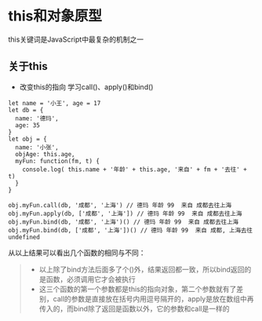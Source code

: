 # this和对象原型

this关键词是JavaScript中最复杂的机制之一

## 关于this

- 改变this的指向 学习call()、apply()和bind()

```
let name = '小王', age = 17
let db = {
  name: '德玛',
  age: 35
}
let obj = {
  name: '小张',
  objAge: this.age,
  myFun: function(fm, t) {
    console.log( this.name + '年龄' + this.age, '来自' + fm + '去往' + t)
  }
}

obj.myFun.call(db, '成都', '上海') // 德玛 年龄 99  来自 成都去往上海
obj.myFun.apply(db, ['成都', '上海']) // 德玛 年龄 99  来自 成都去往上海
obj.myFun.bind(db, '成都', '上海')() // 德玛 年龄 99  来自 成都去往上海
obj.myFun.bind(db, ['成都', '上海'])() // 德玛 年龄 99  来自 成都, 上海去往 undefined
```

从以上结果可以看出几个函数的相同与不同：
> - 以上除了bind方法后面多了个()外，结果返回都一致，所以bind返回的是函数，必须调用它才会被执行
> - 这三个函数的第一个参数都是this的指向对象，第二个参数就有了差别，call的参数是直接放在括号内用逗号隔开的，apply是放在数组中再传入的，而bind除了返回是函数以外，它的参数和call是一样的